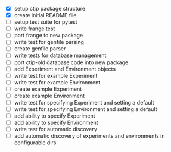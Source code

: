 - [x] setup ctip package structure
- [x] create initial README file
- [ ] setup test suite for pytest
- [ ] write frange test
- [ ] port frange to new package
- [ ] write test for genfile parsing
- [ ] create genfile parser
- [ ] write tests for database management
- [ ] port ctip-old database code into new package
- [ ] add Experiment and Environment objects
- [ ] write test for example Experiment
- [ ] write test for example Environment
- [ ] create example Experiment
- [ ] create example Environment
- [ ] write test for specifying Experiment and setting a default
- [ ] write test for specifying Environment and setting a default
- [ ] add ability to specify Experiment
- [ ] add ability to specify Environment
- [ ] write test for automatic discovery
- [ ] add automatic discovery of experiments and environments in configurable dirs
